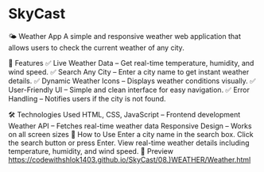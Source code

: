 # SkyCast
🌤 Weather App
A simple and responsive weather web application that allows users to check the current weather of any city.

🌟 Features
✅ Live Weather Data – Get real-time temperature, humidity, and wind speed.
✅ Search Any City – Enter a city name to get instant weather details.
✅ Dynamic Weather Icons – Displays weather conditions visually.
✅ User-Friendly UI – Simple and clean interface for easy navigation.
✅ Error Handling – Notifies users if the city is not found.

🛠 Technologies Used
HTML, CSS, JavaScript – Frontend development
Weather API – Fetches real-time weather data
Responsive Design – Works on all screen sizes
🚀 How to Use
Enter a city name in the search box.
Click the search button or press Enter.
View real-time weather details including temperature, humidity, and wind speed.
📌 Preview
https://codewithshlok1403.github.io/SkyCast/08.)WEATHER/Weather.html


